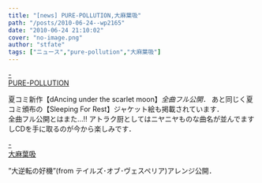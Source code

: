 ```yaml
---
title: "[news] PURE-POLLUTION,大麻葉吸"
path: "/posts/2010-06-24--wp2165"
date: "2010-06-24 21:10:02"
cover: "no-image.png"
author: "stfate"
tags: ["ニュース","pure-pollution","大麻葉吸"]
---
```


<style type="text/css">
<!--
p {white-space: pre-wrap};
-->
</style>

<a class="topics" href="http://www.snv.jp/" target="_blank">- PURE-POLLUTION</a>
<div class="news">夏コミ新作【dAncing under the scarlet moon】<em>全曲フル公開．</em>
あと同じく夏コミ頒布の【Sleeping For Rest】ジャケット絵も掲載されています．
<div id="talk">全曲フル公開とはまた…!!
アトラク厨としてはニヤニヤものな曲名が並んでますしCDを手に取るのが今から楽しみです．</div></div>

<a class="topics" href="http://www.human-bbq.com/" target="_blank">- 大麻葉吸</a>
<div class="news">”大逆転の好機”(from テイルズ･オブ･ヴェスペリア)アレンジ公開．</div>